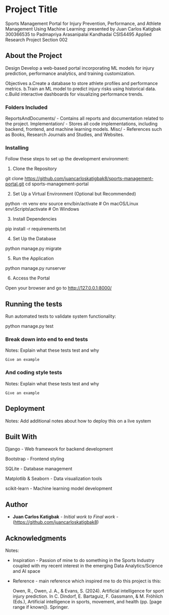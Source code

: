 # Project Title

Sports Management Portal for Injury Prevention, Performance, and Athlete Management Using Machine Learning:
presented by Juan Carlos Katigbak 300366535 to Padmapriya Arasanipalai Kandhadai CSIS4495 Applied Research Project Section 002

## About the Project

Design
Develop a web-based portal incorporating ML models for injury prediction, performance analytics, and training customization.

Objectives
a.Create a database to store athlete profiles and performance metrics. 
b.Train an ML model to predict injury risks using historical data.
c.Build interactive dashboards for visualizing performance trends.

### Folders Included

ReportsAndDocuments/ - Contains all reports and documentation related to the project.
Implementation/ - Stores all code implementations, including backend, frontend, and machine learning models.
Misc/ - References such as Books, Research Journals and Studies, and Websites.


### Installing

Follow these steps to set up the development environment:

1. Clone the Repository

git clone https://github.com/juancarloskatigbak8/sports-management-portal.git
cd sports-management-portal

2. Set Up a Virtual Environment (Optional but Recommended)

python -m venv env
source env/bin/activate  # On macOS/Linux
env\Scripts\activate  # On Windows

3. Install Dependencies

pip install -r requirements.txt

4. Set Up the Database

python manage.py migrate

5. Run the Application

python manage.py runserver

6. Access the Portal

Open your browser and go to http://127.0.0.1:8000/

## Running the tests

Run automated tests to validate system functionality:

python manage.py test

### Break down into end to end tests

Notes: Explain what these tests test and why

```
Give an example
```

### And coding style tests

Notes: Explain what these tests test and why

```
Give an example
```

## Deployment

Notes: Add additional notes about how to deploy this on a live system

## Built With

Django - Web framework for backend development

Bootstrap - Frontend styling

SQLite - Database management

Matplotlib & Seaborn - Data visualization tools

scikit-learn - Machine learning model development

## Author

* **Juan Carlos Katigbak** - *Initial work to Final work* - (https://github.com/juancarloskatigbak8)

## Acknowledgments
Notes:
* Inspiration - Passion of mine to do something in the Sports Industry coupled with my recent interest in the emerging Data Analytics/Science and AI space
* Reference - main reference which inspired me to do this project is this:
  
  Owen, R., Owen, J. A., & Evans, S. (2024). Artificial intelligence for sport injury prediction.
  In C. Dindorf, E. Bartaguiz, F. Gassmann, & M. Fröhlich (Eds.),
  Artificial intelligence in sports, movement, and health (pp. [page range if known]). Springer.
